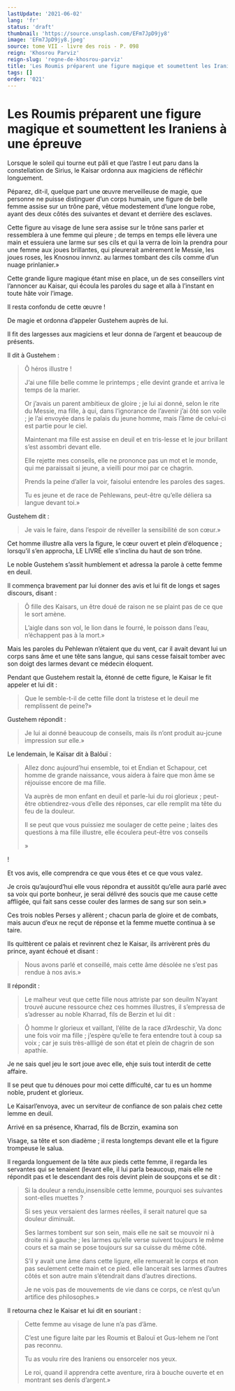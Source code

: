 ```yaml
---
lastUpdate: '2021-06-02'
lang: 'fr'
status: 'draft'
thumbnail: 'https://source.unsplash.com/EFm7JpD9jy8'
image: 'EFm7JpD9jy8.jpeg'
source: tome VII - livre des rois - P. 098
reign: 'Khosrou Parviz'
reign-slug: 'regne-de-khosrou-parviz'
title: 'Les Roumis préparent une figure magique et soumettent les Iraniens à une épreuve | Le Livre des Rois | Shâhnâmeh'
tags: []
order: '021'
---
```


# Les Roumis préparent une figure magique et soumettent les Iraniens à une épreuve

Lorsque le soleil qui tourne eut pâli et que l’astre I eut paru dans la constellation de Sirius, le Kaisar ordonna aux magiciens de réfléchir longuement.

Péparez, dit-il, quelque part une œuvre merveilleuse de magie, que personne ne puisse distinguer d’un corps humain, une figure de belle femme assise sur un trône paré, vêtue modestement d’une longue robe, ayant des deux côtés des suivantes et devant et derrière des esclaves.

Cette figure au visage de lune sera assise sur le trône sans parler et ressemblera à une femme qui pleure ; de temps en temps elle lèvera une main et essuiera une larme sur ses cils et qui la verra de loin la prendra pour une femme aux joues brillantes, qui pleurerait amèrement le Messie, les joues roses, les Knosnou innvnz. au larmes tombant des cils comme d’un nuage prinlanier.»

Cette grande ligure magique étant mise en place, un de ses conseillers vint l’annoncer au Kaisar, qui écoula les paroles du sage et alla à l’instant en toute hâte voir l’image.

Il resta confondu de cette œuvre !

De magie et ordonna d’appeler Gustehem auprès de lui.

Il fit des largesses aux magiciens et leur donna de l’argent et beaucoup de présents.

Il dit à Gustehem :

> Ô héros illustre !
>
> J’ai une fille belle comme le printemps ; elle devint grande et arriva le temps de la marier.
>
> Or j’avais un parent ambitieux de gloire ; je lui ai donné, selon le rite du Messie, ma fille, à qui, dans l’ignorance de l’avenir j’ai ôté son voile ; je l’ai envoyée dans le palais du jeune homme, mais l’âme de celui-ci est partie pour le ciel.
>
> Maintenant ma fille est assise en deuil et en tris-lesse et le jour brillant s’est assombri devant elle.
>
> Elle rejette mes conseils, elle ne prononce pas un mot et le monde, qui me paraissait si jeune, a vieilli pour moi par ce chagrin.
>
> Prends la peine d’aller la voir, faisolui entendre les paroles des sages.
>
> Tu es jeune et de race de Pehlewans, peut-être qu’elle déliera sa langue devant toi.»

Gustehem dit :

> Je vais le faire, dans l’espoir de réveiller la sensibilité de son cœur.»

Cet homme illustre alla vers la figure, le cœur ouvert et plein d’éloquence ; lorsqu’il s’en approcha, LE LIVRÉ elle s’inclina du haut de son trône.

Le noble Gustehem s’assit humblement et adressa la parole à cette femme en deuil.

Il commença bravement par lui donner des avis et lui fit de longs et sages discours, disant :

> Ô fille des Kaisars, un être doué de raison ne se plaint pas de ce que le sort amène.
>
> L’aigle dans son vol, le lion dans le fourré, le poisson dans l’eau, n’échappent pas à la mort.»

Mais les paroles du Pehlewan n’étaient que du vent, car il avait devant lui un corps sans âme et une tête sans langue, qui sans cesse faisait tomber avec son doigt des larmes devant ce médecin éloquent.

Pendant que Gustehem restait la, étonné de cette figure, le Kaisar le fit appeler et lui dit :

> Que le semble-t-il de cette fille dont la tristese et le deuil me remplissent de peine?»

Gustehem répondit :

> Je lui ai donné beaucoup de conseils, mais ils n’ont produit au-jcune impression sur elle.»

Le lendemain, le Kaïsar dit à Balôuï :

> Allez donc aujourd’hui ensemble, toi et Endian et Schapour, cet homme de grande naissance, vous aidera à faire que mon âme se réjouisse encore de ma fille.
>
> Va auprès de mon enfant en deuil et parle-lui du roi glorieux ; peut-être obtiendrez-vous d’elle des réponses, car elle remplit ma tête du feu de la douleur.
>
> Il se peut que vous puissiez me soulager de cette peine ; laites des questions à ma fille illustre, elle écoulera peut-être vos conseils
>
> »

!

Et vos avis, elle comprendra ce que vous êtes et ce que vous valez.

Je crois qu’aujourd’hui elle vous répondra et aussitôt qu’elle aura parlé avec sa voix qui porte bonheur, je serai délivré des soucis que me cause cette affligée, qui fait sans cesse couler des larmes de sang sur son sein.»

Ces trois nobles Perses y allèrent ; chacun parla de gloire et de combats, mais aucun d’eux ne reçut de réponse et la femme muette continua à se taire.

Ils quittèrent ce palais et revinrent chez le Kaisar, ils arrivèrent près du prince, ayant échoué et disant :

> Nous avons parlé et conseillé, mais cette âme désolée ne s’est pas rendue à nos avis.»

Il répondit :

> Le malheur veut que cette fille nous attriste par son deuilm N’ayant trouvé aucune ressource chez ces hommes illustres, il s’empressa de s’adresser au noble Kharrad, fils de Berzin et lui dit :

> Ô homme lr glorieux et vaillant, l’élite de la race d’Ardeschir, Va donc une fois voir ma fille ; j’espère qu’elle te fera entendre tout à coup sa voix ; car je suis très-allligé de son état et plein de chagrin de son apathie.

Je ne sais quel jeu le sort joue avec elle, ehje suis tout interdit de cette affaire.

Il se peut que tu dénoues pour moi cette difficulté, car tu es un homme noble, prudent et glorieux.

Le Kaisarl’envoya, avec un serviteur de confiance de son palais chez cette lemme en deuil.

Arrivé en sa présence, Kharrad, fils de Bcrzin, examina son

Visage, sa tête et son diadème ; il resta longtemps devant elle et la figure trompeuse le salua.

Il regarda longuement de la tête aux pieds cette femme, il regarda les servantes qui se tenaient (levant elle, il lui parla beaucoup, mais elle ne répondit pas et le descendant des rois devint plein de soupçons et se dit :

> Si la douleur a rendu,insensible cette lemme, pourquoi ses suivantes sont-elles muettes ?
>
> Si ses yeux versaient des larmes réelles, il serait naturel que sa douleur diminuât.
>
> Ses larmes tombent sur son sein, mais elle ne sait se mouvoir ni à droite ni à gauche ; les larmes qu’elle verse suivent toujours le même cours et sa main se pose toujours sur sa cuisse du même côté.
>
> S’il y avait une âme dans cette ligure, elle remuerait le corps et non pas seulement cette main et ce pied. elle lancerait ses larmes d’autres côtés et son autre main s’étendrait dans d’autres directions.
>
> Je ne vois pas de mouvements de vie dans ce corps, ce n’est qu’un artifice des philosophes.»

Il retourna chez le Kaisar et lui dit en souriant :

> Cette femme au visage de lune n’a pas d’âme.
>
> C’est une figure laite par les Roumis et Balouï et Gus-lehem ne l’ont pas reconnu.
>
> Tu as voulu rire des Iraniens ou ensorceler nos yeux.
>
> Le roi, quand il apprendra cette aventure, rira à bouche ouverte et en montrant ses denls d’argent.»
